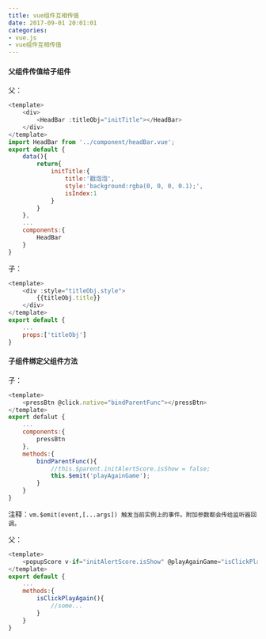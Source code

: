 ```yaml
---
title: vue组件互相传值
date: 2017-09-01 20:01:01
categories:
- vue.js
- vue组件互相传值
---
```



#### 父组件传值给子组件

<!--more-->

父：

```javascript
<template>
    <div>
        <HeadBar :titleObj="initTitle"></HeadBar>
    </div>
</template>
import HeadBar from '../component/headBar.vue';
export default {
    data(){
        return{
            initTitle:{
                title:'戳泡泡',
                style:'background:rgba(0, 0, 0, 0.1);',
                isIndex:1
            }
        }
    },
    ...
    components:{
        HeadBar
    }
}

```

子：

```javascript
<template>
    <div :style="titleObj.style">
        {{titleObj.title}}
    </div>
</template>
export default {
    ...
    props:['titleObj']
} 
```

#### 子组件绑定父组件方法

子：

```javascript
<template>
    <pressBtn @click.native="bindParentFunc"></pressBtn>
</template>
export defalut {
    ...
    components:{
        pressBtn
    },
    methods:{
        bindParentFunc(){
            //this.$parent.initAlertScore.isShow = false;
            this.$emit('playAgainGame');
        }
    }
}
```

注释：`vm.$emit(event,[...args]) 触发当前实例上的事件。附加参数都会传给监听器回调。`

父：

```javascript
<template>
    <popupScore v-if="initAlertScore.isShow" @playAgainGame="isClickPlayAgain"></popupScore>
</template>
export default {
    ...
    methods:{
        isClickPlayAgain(){
            //some...
        }
    }
}
```
